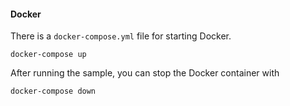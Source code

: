 #### Docker

There is a `docker-compose.yml` file for starting Docker.

`docker-compose up`

After running the sample, you can stop the Docker container with

`docker-compose down`
